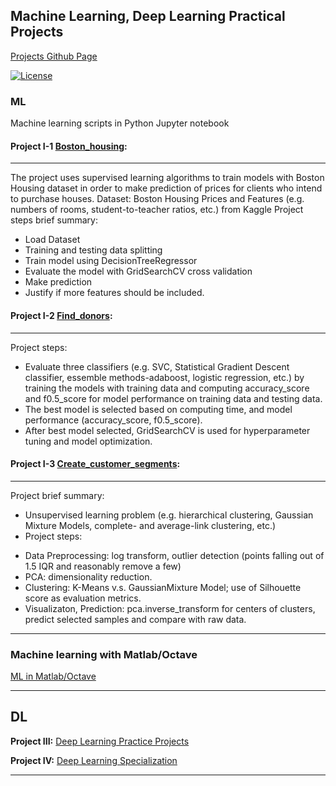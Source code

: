 ## Machine Learning, Deep Learning Practical Projects
[Projects Github Page](https://hangdeng.github.io/MachineLearningToDeepLearning-Practical-Projects/)

[![License](https://img.shields.io/badge/License-GPL--3.0-blue.svg)](https://opensource.org/licenses/GPL-3.0)

### ML ###

Machine learning scripts in Python Jupyter notebook

#### Project I-1 [Boston_housing](https://github.com/hangdeng/MachineLearningToDeepLearning-Practical-Projects/blob/master/boston_housing.ipynb):
------
The project uses supervised learning algorithms to train models with Boston Housing dataset in order to make prediction of prices for clients who intend to purchase houses.
Dataset: Boston Housing Prices and Features (e.g. numbers of rooms, student-to-teacher ratios, etc.) from Kaggle
Project steps brief summary: 
* Load Dataset
* Training and testing data splitting
* Train model using DecisionTreeRegressor
* Evaluate the model with GridSearchCV cross validation
* Make prediction
* Justify if more features should be included.


#### Project I-2 [Find_donors](https://github.com/hangdeng/MachineLearningToDeepLearning-Practical-Projects/blob/master/finding_donors.ipynb):
------
Project steps:
* Evaluate three classifiers (e.g. SVC, Statistical Gradient Descent classifier, essemble methods-adaboost, logistic regression, etc.) by training the models with training data and computing accuracy_score and f0.5_score for model performance on training data and testing data. 
* The best model is selected based on computing time, and model performance (accuracy_score, f0.5_score). 
* After best model selected, GridSearchCV is used for hyperparameter tuning and model optimization. 

#### Project I-3 [Create_customer_segments](https://github.com/hangdeng/MachineLearningToDeepLearning-Practical-Projects/blob/master/customer_segments.ipynb):
------
Project brief summary:
- Unsupervised learning problem (e.g. hierarchical clustering, Gaussian Mixture Models, complete- and average-link clustering, etc.)
- Project steps:
* Data Preprocessing: log transform, outlier detection (points falling out of 1.5 IQR and reasonably remove a few)
* PCA: dimensionality reduction.
* Clustering: K-Means v.s. GaussianMixture Model; use of Silhouette score as evaluation metrics.
* Visualizaton, Prediction: pca.inverse_transform for centers of clusters, predict selected samples and compare with raw data.

------

### Machine learning with Matlab/Octave

[ML in Matlab/Octave](https://github.com/hangdeng/MachineLearningToDeepLearning-Practical-Projects/tree/master/ML-Octave_Matlab)

------

## DL

**Project III:** [Deep Learning Practice Projects](https://github.com/hangdeng/MachineLearningToDeepLearning-Practical-Projects/tree/master/DeepLearning-Practical-Projects)

**Project IV:** [Deep Learning Specialization](https://github.com/hangdeng/MachineLearningToDeepLearning-Practical-Projects/tree/master/DeepLearningSpecialization)

------
